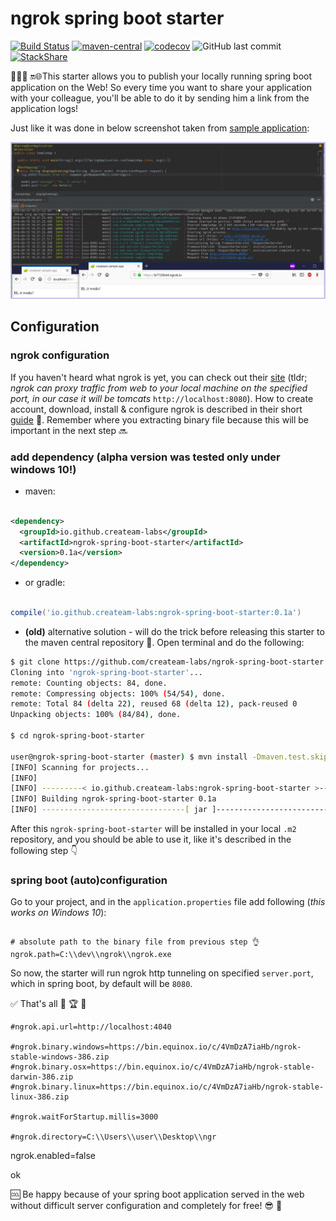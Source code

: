# ngrok spring boot starter
[![Build Status](https://img.shields.io/travis/createam-labs/ngrok-spring-boot-starter/master.svg?logo=travis)](https://travis-ci.org/createam-labs/springrok-ng-boot-starter)
[![maven-central](https://img.shields.io/maven-metadata/v/http/central.maven.org/maven2/io/github/createam-labs/ngrok-spring-boot-starter/maven-metadata.xml.svg)](http://search.maven.org/#artifactdetails%7Cio.github.createam-labs%7Cngrok-spring-boot-starter%7C0.1a%7Cjar)
[![codecov](https://codecov.io/gh/createam-labs/ngrok-spring-boot-starter/branch/master/graph/badge.svg)](https://codecov.io/gh/createam-labs/ngrok-spring-boot-starter)
![GitHub last commit](https://img.shields.io/github/last-commit/createam-labs/spring-boot-starter-heroku.svg)
[![StackShare](https://img.shields.io/badge/tech-stack-0690fa.svg?style=flat)](https://stackshare.io/createam-labs/ngrok-spring-boot-starter)



👨🏼‍💻 🔛🌐This starter allows you to publish your locally running spring boot application on the Web! So every time you want to
 share your application with your colleague, you'll be able to do it by sending him a link from the application logs!  
 
 Just like it was done in below screenshot taken from [sample application](https://github.com/createam-labs/createam-labs-sample-app):  
 
![](https://raw.githubusercontent.com/createam-labs/ngrok-spring-boot-starter/development/ngrok-sample-screenshot.png
)[]()


## Configuration
### ngrok configuration
If you haven't heard what ngrok is yet, you can check out their [site](https://ngrok.com/) (tldr; _ngrok can proxy traffic from web to your local machine on the specified port, in our case it will be tomcats_ `http://localhost:8080`). How to create account, download, install & configure ngrok is described in their short [guide](https://dashboard.ngrok.com/get-started) 📄.
  Remember where you extracting binary file because this will be important in the next step 🔜

### add dependency (alpha version was tested only under windows 10!)
- maven:
```xml

<dependency>
  <groupId>io.github.createam-labs</groupId>
  <artifactId>ngrok-spring-boot-starter</artifactId>
  <version>0.1a</version>
</dependency>

```
- or gradle:
```groovy

compile('io.github.createam-labs:ngrok-spring-boot-starter:0.1a')

````
- **(old)** alternative solution - will do the trick before releasing this starter to the maven central repository 🤠. Open terminal and do the following:
```bash
$ git clone https://github.com/createam-labs/ngrok-spring-boot-starter.git
Cloning into 'ngrok-spring-boot-starter'...
remote: Counting objects: 84, done.
remote: Compressing objects: 100% (54/54), done.
remote: Total 84 (delta 22), reused 68 (delta 12), pack-reused 0
Unpacking objects: 100% (84/84), done.

$ cd ngrok-spring-boot-starter

user@ngrok-spring-boot-starter (master) $ mvn install -Dmaven.test.skip=true
[INFO] Scanning for projects...
[INFO]
[INFO] ---------< io.github.createam-labs:ngrok-spring-boot-starter >----------
[INFO] Building ngrok-spring-boot-starter 0.1a
[INFO] --------------------------------[ jar ]---------------------------------
```
After this `ngrok-spring-boot-starter` will be installed in your local `.m2` repository, and you should be able to use it, like it's described in the following step 👇

### spring boot (auto)configuration
Go to your project, and in the `application.properties` file add following (_this works on Windows 10_):
```properties

# absolute path to the binary file from previous step 👌
ngrok.path=C:\\dev\\ngrok\\ngrok.exe

```
So now, the starter will run ngrok http tunneling on specified `server.port`, which in spring boot, by default will be `8080`.  



✅ That's all 👏 🏆 🎉




```properties
#ngrok.api.url=http://localhost:4040

#ngrok.binary.windows=https://bin.equinox.io/c/4VmDzA7iaHb/ngrok-stable-windows-386.zip
#ngrok.binary.osx=https://bin.equinox.io/c/4VmDzA7iaHb/ngrok-stable-darwin-386.zip
#ngrok.binary.linux=https://bin.equinox.io/c/4VmDzA7iaHb/ngrok-stable-linux-386.zip

#ngrok.waitForStartup.millis=3000

#ngrok.directory=C:\\Users\\user\\Desktop\\ngr
```
ngrok.enabled=false


ok




🆒 Be happy because of your spring boot application served in the web without difficult server configuration and completely for free! 😎 🤙
